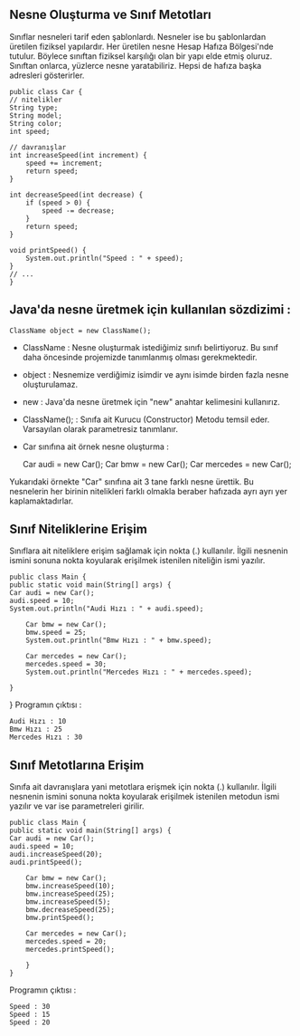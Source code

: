 Nesne Oluşturma ve Sınıf Metotları
-
Sınıflar nesneleri tarif eden şablonlardı. Nesneler ise bu şablonlardan üretilen fiziksel yapılardır. Her üretilen nesne Hesap Hafıza Bölgesi'nde tutulur. Böylece sınıftan fiziksel karşılığı olan bir yapı elde etmiş oluruz. Sınıftan onlarca, yüzlerce nesne yaratabiliriz. Hepsi de hafıza başka adresleri gösterirler.

    public class Car {
    // nitelikler
    String type;
    String model;
    String color;
    int speed;

    // davranışlar
    int increaseSpeed(int increment) {
        speed += increment;
        return speed;
    }

    int decreaseSpeed(int decrease) {
        if (speed > 0) {
            speed -= decrease;
        }
        return speed;
    }
    
    void printSpeed() {
        System.out.println("Speed : " + speed);
    }
    // ...
    }
Java'da nesne üretmek için kullanılan sözdizimi :
-
    ClassName object = new ClassName();  
- ClassName : Nesne oluşturmak istediğimiz sınıfı belirtiyoruz. Bu sınıf daha öncesinde projemizde tanımlanmış olması gerekmektedir.
- object : Nesnemize verdiğimiz isimdir ve aynı isimde birden fazla nesne oluşturulamaz.
- new : Java'da nesne üretmek için "new" anahtar kelimesini kullanırız.
- ClassName(); : Sınıfa ait Kurucu (Constructor) Metodu temsil eder. Varsayılan olarak parametresiz tanımlanır.
- Car sınıfına ait örnek nesne oluşturma :


    Car audi = new Car();
    Car bmw = new Car();
    Car mercedes = new Car();

Yukarıdaki örnekte "Car" sınıfına ait 3 tane farklı nesne ürettik. Bu nesnelerin her birinin nitelikleri farklı olmakla beraber hafızada ayrı ayrı yer kaplamaktadırlar.

Sınıf Niteliklerine Erişim
-
Sınıflara ait niteliklere erişim sağlamak için nokta (.) kullanılır. İlgili nesnenin ismini sonuna nokta koyularak erişilmek istenilen niteliğin ismi yazılır.

    public class Main {
    public static void main(String[] args) {
    Car audi = new Car();
    audi.speed = 10;
    System.out.println("Audi Hızı : " + audi.speed);

        Car bmw = new Car();
        bmw.speed = 25;
        System.out.println("Bmw Hızı : " + bmw.speed);

        Car mercedes = new Car();
        mercedes.speed = 30;
        System.out.println("Mercedes Hızı : " + mercedes.speed);

    }
}
Programın çıktısı :

    Audi Hızı : 10
    Bmw Hızı : 25
    Mercedes Hızı : 30

Sınıf Metotlarına Erişim
-
Sınıfa ait davranışlara yani metotlara erişmek için nokta (.) kullanılır. İlgili nesnenin ismini sonuna nokta koyularak erişilmek istenilen metodun ismi yazılır ve var ise parametreleri girilir.

    public class Main {
    public static void main(String[] args) {
    Car audi = new Car();
    audi.speed = 10;
    audi.increaseSpeed(20);
    audi.printSpeed();

        Car bmw = new Car();
        bmw.increaseSpeed(10);
        bmw.increaseSpeed(25);
        bmw.increaseSpeed(5);
        bmw.decreaseSpeed(25);
        bmw.printSpeed();

        Car mercedes = new Car();
        mercedes.speed = 20;
        mercedes.printSpeed();

        }
    }
Programın çıktısı :

    Speed : 30
    Speed : 15
    Speed : 20
